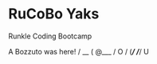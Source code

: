 # RuCoBo Yaks
Runkle Coding Bootcamp


A Bozzuto was here!
   / \__
  (    @\___
  /         O
 /   (_____/
/_____/   U